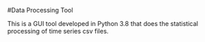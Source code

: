 #Data Processing Tool

This is a GUI tool developed in Python 3.8 that does the statistical processing of time series csv files.